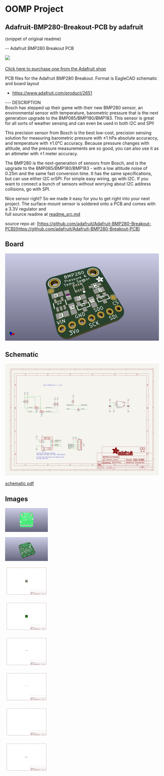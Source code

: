 # OOMP Project  
## Adafruit-BMP280-Breakout-PCB  by adafruit  
  
(snippet of original readme)  
  
-- Adafruit BMP280 Breakout PCB  
  
<a href="http://www.adafruit.com/products/2651"><img src="assets/2651.jpg?raw=true" width="500px"><br/>  
Click here to purchase one from the Adafruit shop</a>  
  
PCB files for the Adafruit BMP280 Breakout. Format is EagleCAD schematic and board layout  
* https://www.adafruit.com/product/2651  
  
--- DESCRIPTION  
Bosch has stepped up their game with their new BMP280 sensor, an environmental sensor with temperature, barometric pressure that is the next generation upgrade to the BMP085/BMP180/BMP183. This sensor is great for all sorts of weather sensing and can even be used in both I2C and SPI!  
  
This precision sensor from Bosch is the best low-cost, precision sensing solution for measuring barometric pressure with ±1 hPa absolute accuraccy, and temperature with ±1.0°C accuracy. Because pressure changes with altitude, and the pressure measurements are so good, you can also use it as an altimeter with  ±1 meter accuracy.  
  
The BMP280 is the next-generation of sensors from Bosch, and is the upgrade to the BMP085/BMP180/BMP183 - with a low altitude noise of 0.25m and the same fast conversion time. It has the same specifications, but can use either I2C orSPI. For simple easy wiring, go with I2C. If you want to connect a bunch of sensors without worrying about I2C address collisions, go with SPI.  
  
Nice sensor right? So we made it easy for you to get right into your next project. The surface-mount sensor is soldered onto a PCB and comes with a 3.3V regulator and  
  full source readme at [readme_src.md](readme_src.md)  
  
source repo at: [https://github.com/adafruit/Adafruit-BMP280-Breakout-PCB](https://github.com/adafruit/Adafruit-BMP280-Breakout-PCB)  
## Board  
  
[![working_3d.png](working_3d_600.png)](working_3d.png)  
## Schematic  
  
[![working_schematic.png](working_schematic_600.png)](working_schematic.png)  
  
[schematic pdf](working_schematic.pdf)  
## Images  
  
[![working_3D_bottom.png](working_3D_bottom_140.png)](working_3D_bottom.png)  
  
[![working_3D_top.png](working_3D_top_140.png)](working_3D_top.png)  
  
[![working_assembly_page_01.png](working_assembly_page_01_140.png)](working_assembly_page_01.png)  
  
[![working_assembly_page_02.png](working_assembly_page_02_140.png)](working_assembly_page_02.png)  
  
[![working_assembly_page_03.png](working_assembly_page_03_140.png)](working_assembly_page_03.png)  
  
[![working_assembly_page_04.png](working_assembly_page_04_140.png)](working_assembly_page_04.png)  
  
[![working_assembly_page_05.png](working_assembly_page_05_140.png)](working_assembly_page_05.png)  
  
[![working_assembly_page_06.png](working_assembly_page_06_140.png)](working_assembly_page_06.png)  
